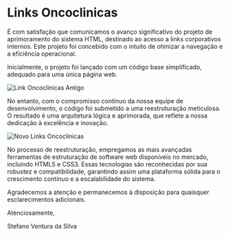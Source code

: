 ﻿# Links Oncoclinicas
 
 É com satisfação que comunicamos o avanço significativo do projeto de aprimoramento do sistema HTML, destinado ao acesso a links corporativos internos. Este projeto foi concebido com o intuito de otimizar a navegação e a eficiência operacional.

Inicialmente, o projeto foi lançado com um código base simplificado, adequado para uma única página web.

![Link Oncoclinicas Antigo](https://github.com/Stefanoventura/Links_Oncoclinicas/assets/86479126/17d7fe70-a2ec-4413-bae8-78eff1adf1e2)

No entanto, com o compromisso contínuo da nossa equipe de desenvolvimento, o código foi submetido a uma reestruturação meticulosa. O resultado é uma arquitetura lógica e aprimorada, que reflete a nossa dedicação à excelência e inovação.

![Novo Links Oncoclinicas](https://github.com/Stefanoventura/Links_Oncoclinicas/assets/86479126/a1047023-e35d-4c4b-a805-31115323fcfd)

No processo de reestruturação, empregamos as mais avançadas ferramentas de estruturação de software web disponíveis no mercado, incluindo HTML5 e CSS3. Essas tecnologias são reconhecidas por sua robustez e compatibilidade, garantindo assim uma plataforma sólida para o crescimento contínuo e a escalabilidade do sistema.

Agradecemos a atenção e permanecemos à disposição para quaisquer esclarecimentos adicionais.

Atenciosamente,

Stefano Ventura da Silva

